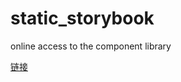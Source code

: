 # static_storybook
online access to the component library

[链接](https://blank811.github.io/static_storybook/)